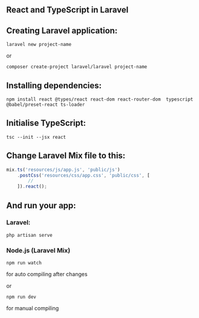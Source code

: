 ## React and TypeScript in Laravel

## Creating Laravel application:
```shell
laravel new project-name
```
or
```shell
composer create-project laravel/laravel project-name
```

## Installing dependencies:
```shell
npm install react @types/react react-dom react-router-dom  typescript @babel/preset-react ts-loader
```

## Initialise TypeScript:
```shell
tsc --init --jsx react
```

## Change Laravel Mix file to this:
```javascript
mix.ts('resources/js/app.js', 'public/js')
    .postCss('resources/css/app.css', 'public/css', [
        //
    ]).react();
```

## And run your app:
### Laravel:
```shell
php artisan serve
```
### Node.js (Laravel Mix)
```shell
npm run watch
```
for auto compiling after changes

or 
```shell
npm run dev
```
for manual compiling
